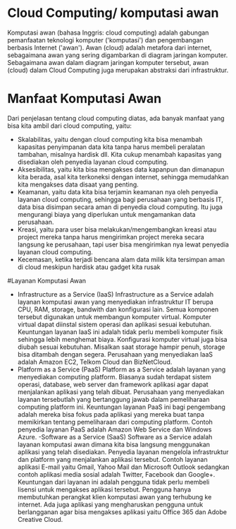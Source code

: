 # Cloud Computing/ komputasi awan

Komputasi awan (bahasa Inggris: cloud computing) adalah gabungan pemanfaatan teknologi komputer ('komputasi') dan pengembangan berbasis Internet ('awan'). Awan (cloud) adalah metafora dari internet, sebagaimana awan yang sering digambarkan di diagram jaringan komputer. Sebagaimana awan dalam diagram jaringan komputer tersebut, awan (cloud) dalam Cloud Computing juga merupakan abstraksi dari infrastruktur.

# Manfaat Komputasi Awan
Dari penjelasan tentang cloud computing diatas, ada banyak manfaat yang bisa kita ambil dari cloud computing, yaitu:
- Skalabilitas, yaitu dengan cloud computing kita bisa menambah kapasitas penyimpanan data kita tanpa harus membeli peralatan tambahan,
misalnya hardisk dll. Kita cukup menambah kapasitas yang disediakan oleh penyedia layanan cloud computing.
- Aksesibilitas, yaitu kita bisa mengakses data kapanpun dan dimanapun kita berada, asal kita terkoneksi dengan internet, sehingga memudahkan
kita mengakses data disaat yang penting.
- Keamanan, yaitu data kita bisa terjamin keamanan nya oleh penyedia layanan cloud computing, sehingga bagi perusahaan yang berbasis IT, data  bisa disimpan secara aman di penyedia cloud computing. Itu juga mengurangi biaya yang diperlukan untuk mengamankan data perusahaan.
- Kreasi, yaitu para user bisa melakukan/mengembangkan kreasi atau project mereka tanpa harus mengirimkan project mereka secara langsung ke perusahaan, tapi user bisa mengirimkan nya lewat penyedia layanan cloud computing.
- Kecemasan, ketika terjadi bencana alam data milik kita tersimpan aman di cloud meskipun hardisk atau gadget kita rusak


#Layanan Komputasi Awan
- Infrastructure as a Service (IaaS)
Infrastructure as a Service adalah layanan komputasi awan yang menyediakan infrastruktur IT berupa CPU, RAM, storage, bandwith dan konfigurasi lain. Semua komponen tersebut digunakan untuk membangun komputer virtual. Komputer virtual dapat diinstal sistem operasi dan aplikasi sesuai kebutuhan. Keuntungan layanan IaaS ini adalah tidak perlu membeli komputer fisik sehingga lebih menghemat biaya. Konfigurasi komputer virtual juga bisa diubah sesuai kebutuhan. Misalkan saat storage hampir penuh, storage bisa ditambah dengan segera. Perusahaan yang menyediakan IaaS adalah Amazon EC2, Telkom Cloud dan BizNetCloud.
- Platform as a Service (PaaS)
Platform as a Service adalah layanan yang menyediakan computing platform. Biasanya sudah terdapat sistem operasi, database, web server dan framework aplikasi agar dapat menjalankan aplikasi yang telah dibuat. Perusahaan yang menyediakan layanan tersebutlah yang bertanggung jawab dalam pemeliharaan computing platform ini. Keuntungan layanan PaaS ini bagi pengembang adalah mereka bisa fokus pada aplikasi yang mereka buat tanpa memikirkan tentang pemeliharaan dari computing platform. Contoh penyedia layanan PaaS adalah Amazon Web Service dan Windows Azure.
-Software as a Service (SaaS)
Software as a Service adalah layanan komputasi awan dimana kita bisa langsung menggunakan aplikasi yang telah disediakan. Penyedia layanan mengelola infrastruktur dan platform yang menjalankan aplikasi tersebut. Contoh layanan aplikasi E-mail yaitu Gmail, Yahoo Mail dan Microsoft Outlook sedangkan contoh aplikasi media sosial adalah Twitter, Facebook dan Google+. Keuntungan dari layanan ini adalah pengguna tidak perlu membeli lisensi untuk mengakses aplikasi tersebut. Pengguna hanya membutuhkan perangkat klien komputasi awan yang terhubung ke internet. Ada juga aplikasi yang mengharuskan pengguna untuk berlangganan agar bisa mengakses aplikasi yaitu Office 365 dan Adobe Creative Cloud.
